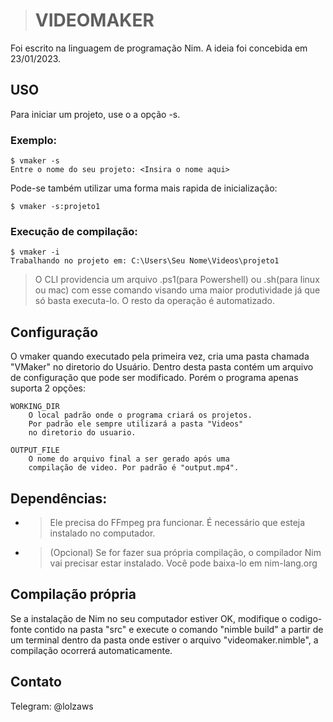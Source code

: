 > # VIDEOMAKER

Foi escrito na linguagem de programação Nim. A ideia foi concebida em 23/01/2023.

## USO
Para iniciar um projeto, use o a opção -s.

### Exemplo:

    $ vmaker -s
    Entre o nome do seu projeto: <Insira o nome aqui>

Pode-se também utilizar uma forma mais rapida de inicialização:
    
    $ vmaker -s:projeto1

### Execução de compilação:
    $ vmaker -i
    Trabalhando no projeto em: C:\Users\Seu Nome\Videos\projeto1

> O CLI providencia um arquivo .ps1(para Powershell) ou .sh(para linux ou mac) com esse comando visando uma maior produtividade já que só basta executa-lo. O resto da operação é automatizado.

## Configuração
O vmaker quando executado pela primeira vez, cria uma pasta chamada "VMaker" no diretorio do Usuário. Dentro desta pasta contém um arquivo de configuração que pode ser modificado. Porém o programa apenas suporta 2 opções:

    WORKING_DIR
        O local padrão onde o programa criará os projetos. 
        Por padrão ele sempre utilizará a pasta "Videos" 
        no diretorio do usuario.

    OUTPUT_FILE 
        O nome do arquivo final a ser gerado após uma 
        compilação de video. Por padrão é "output.mp4".


## Dependências:
- > Ele precisa do FFmpeg pra funcionar. É necessário que esteja instalado no computador.
- > (Opcional) Se for fazer sua própria compilação, o compilador Nim vai precisar estar instalado. Você pode baixa-lo em nim-lang.org

## Compilação própria
Se a instalação de Nim no seu computador estiver OK, modifique o codigo-fonte contido na pasta "src" e execute o comando "nimble build" a partir de um terminal dentro da pasta onde estiver o arquivo "videomaker.nimble", a compilação ocorrerá automaticamente.

## Contato
Telegram: @lolzaws